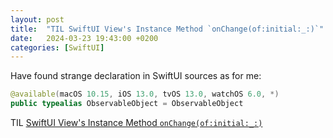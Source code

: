 ```yaml
---
layout: post
title:  "TIL SwiftUI View's Instance Method `onChange(of:initial:_:)`"
date:   2024-03-23 19:43:00 +0200
categories: [SwiftUI]
---
```

Have found strange declaration in SwiftUI sources as for me:

```swift
@available(macOS 10.15, iOS 13.0, tvOS 13.0, watchOS 6.0, *)
public typealias ObservableObject = ObservableObject
```

TIL [SwiftUI View's Instance Method `onChange(of:initial:_:)`](https://developer.apple.com/documentation/swiftui/view/onchange(of:initial:_:)-4psgg)
